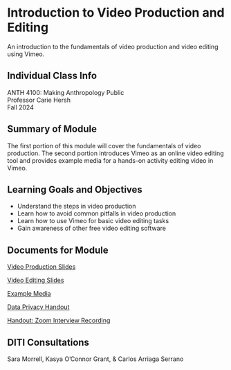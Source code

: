 <h1>Introduction to Video Production and Editing</h1>

An introduction to the fundamentals of video production and video editing using Vimeo.

<h2>Individual Class Info</h2>

ANTH 4100: Making Anthropology Public
<br>
Professor Carie Hersh
<br>
Fall 2024

<h2>Summary of Module</h2>

The first portion of this module will cover the fundamentals of video production. The second portion introduces Vimeo as an online video editing tool and provides example media for a hands-on activity editing video in Vimeo. 

<h2>Learning Goals and Objectives</h2>

* Understand the steps in video production
* Learn how to avoid common pitfalls in video production
* Learn how to use Vimeo for basic video editing tasks 
* Gain awareness of other free video editing software

<h2>Documents for Module</h2>

[Video Production Slides](https://github.com/NULabNortheastern/digitalassignmentshowcase/blob/35bb682f48960890c7b4cdfc8ab6121376cf8b51/video-production/fa24-hersh-anth4100-video-editing/Hersh_VideoProductionIntro_Slides_FA24.pdf)

[Video Editing Slides](https://github.com/NULabNortheastern/digitalassignmentshowcase/blob/35bb682f48960890c7b4cdfc8ab6121376cf8b51/video-production/fa24-hersh-anth4100-video-editing/Hersh_VideoEditing_Slides_FA24.pdf)

[Example Media](https://github.com/NULabNortheastern/digitalassignmentshowcase/tree/35bb682f48960890c7b4cdfc8ab6121376cf8b51/video-production/fa24-hersh-anth4100-video-editing/Vimeo-Example-Media)

[Data Privacy Handout](https://github.com/NULabNortheastern/digitalassignmentshowcase/blob/672f6915b864920a65d1617b0b48f57f7fe84295/handouts/general/Handout_%20Data%20Privacy.pdf)

[Handout: Zoom Interview Recording](https://github.com/NULabNortheastern/digitalassignmentshowcase/blob/126a1606200d50e3ef506c09e2791f86feb5a44e/audio-editing_podcasting/fa24-hersh-anth4100-audacity/Handout_%20Zoom%20Interview%20Recording.pdf)

<h2>DITI Consultations</h2>

Sara Morrell, Kasya O’Connor Grant, & Carlos Arriaga Serrano
